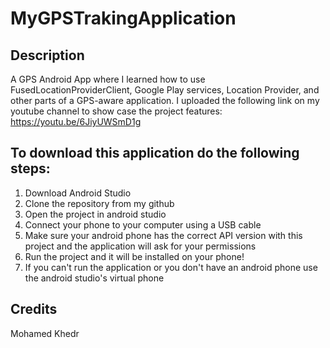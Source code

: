 # MyGPSTrakingApplication
## Description
A GPS Android App where I learned how to use FusedLocationProviderClient, Google Play services, Location Provider, and other parts of a GPS-aware application. I uploaded the following link on my youtube channel to show case the project features: https://youtu.be/6JiyUWSmD1g

## To download this application do the following steps:

1. Download Android Studio
2. Clone the repository from my github
3. Open the project in android studio
4. Connect your phone to your computer using a USB cable
5. Make sure your android phone has the correct API version with this project and the application will ask for your permissions
6. Run the project and it will be installed on your phone!
7. If you can't run the application or you don't have an android phone use the android studio's virtual phone

## Credits
Mohamed Khedr
